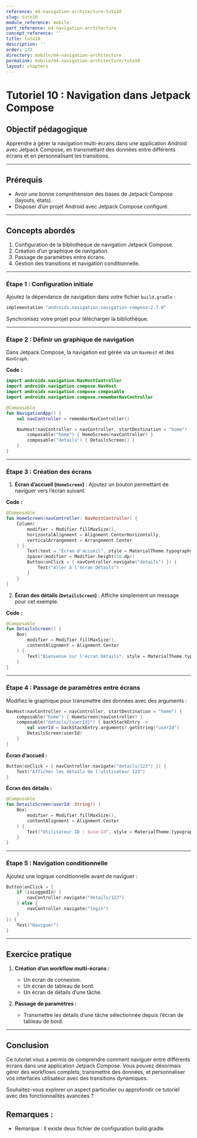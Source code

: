 ```yaml
---
reference: m4-navigation-architecture-tuto10
slug: tuto10
module_reference: mobile
part_reference: m4-navigation-architecture
concept_reference: ''
title: tuto10
description: ''
order: 133
directory: mobile/m4-navigation-architecture
permalink: mobile/m4-navigation-architecture/tuto10
layout: chapters
---
```


# Tutoriel 10 : Navigation dans Jetpack Compose

## **Objectif pédagogique**
Apprendre à gérer la navigation multi-écrans dans une application Android avec Jetpack Compose, en transmettant des données entre différents écrans et en personnalisant les transitions.

---

## **Prérequis**
- Avoir une bonne compréhension des bases de Jetpack Compose (layouts, états).
- Disposer d’un projet Android avec Jetpack Compose configuré.

---

## **Concepts abordés**
1. Configuration de la bibliothèque de navigation Jetpack Compose.
2. Création d’un graphique de navigation.
3. Passage de paramètres entre écrans.
4. Gestion des transitions et navigation conditionnelle.

---

### **Étape 1 : Configuration initiale**

Ajoutez la dépendance de navigation dans votre fichier `build.gradle` :


```kotlin
implementation "androidx.navigation:navigation-compose:2.7.0"
```

Synchronisez votre projet pour télécharger la bibliothèque.

---

### **Étape 2 : Définir un graphique de navigation**

Dans Jetpack Compose, la navigation est gérée via un `NavHost` et des `NavGraph`.

**Code :**
```kotlin
import androidx.navigation.NavHostController
import androidx.navigation.compose.NavHost
import androidx.navigation.compose.composable
import androidx.navigation.compose.rememberNavController

@Composable
fun NavigationApp() {
    val navController = rememberNavController()

    NavHost(navController = navController, startDestination = "home") {
        composable("home") { HomeScreen(navController) }
        composable("details") { DetailsScreen() }
    }
}
```

---

### **Étape 3 : Création des écrans**

1. **Écran d’accueil (`HomeScreen`)** :
   Ajoutez un bouton permettant de naviguer vers l’écran suivant.

**Code :**
```kotlin
@Composable
fun HomeScreen(navController: NavHostController) {
    Column(
        modifier = Modifier.fillMaxSize(),
        horizontalAlignment = Alignment.CenterHorizontally,
        verticalArrangement = Arrangement.Center
    ) {
        Text(text = "Écran d'accueil", style = MaterialTheme.typography.titleLarge)
        Spacer(modifier = Modifier.height(16.dp))
        Button(onClick = { navController.navigate("details") }) {
            Text("Aller à l'écran Détails")
        }
    }
}
```

2. **Écran des détails (`DetailsScreen`)** :
   Affiche simplement un message pour cet exemple.

**Code :**
```kotlin
@Composable
fun DetailsScreen() {
    Box(
        modifier = Modifier.fillMaxSize(),
        contentAlignment = Alignment.Center
    ) {
        Text("Bienvenue sur l'écran Détails", style = MaterialTheme.typography.titleLarge)
    }
}
```

---

### **Étape 4 : Passage de paramètres entre écrans**

Modifiez le graphique pour transmettre des données avec des arguments :
```kotlin
NavHost(navController = navController, startDestination = "home") {
    composable("home") { HomeScreen(navController) }
    composable("details/{userId}") { backStackEntry ->
        val userId = backStackEntry.arguments?.getString("userId")
        DetailsScreen(userId)
    }
}
```

**Écran d’accueil :**
```kotlin
Button(onClick = { navController.navigate("details/123") }) {
    Text("Afficher les détails de l'utilisateur 123")
}
```

**Écran des détails :**
```kotlin
@Composable
fun DetailsScreen(userId: String?) {
    Box(
        modifier = Modifier.fillMaxSize(),
        contentAlignment = Alignment.Center
    ) {
        Text("Utilisateur ID : $userId", style = MaterialTheme.typography.titleLarge)
    }
}
```

---

### **Étape 5 : Navigation conditionnelle**

Ajoutez une logique conditionnelle avant de naviguer :
```kotlin
Button(onClick = {
    if (isLoggedIn) {
        navController.navigate("details/123")
    } else {
        navController.navigate("login")
    }
}) {
    Text("Naviguer")
}
```

---

## **Exercice pratique**

1. **Création d’un workflow multi-écrans :**
   - Un écran de connexion.
   - Un écran de tableau de bord.
   - Un écran de détails d’une tâche.

2. **Passage de paramètres :**
   - Transmettre les détails d’une tâche sélectionnée depuis l’écran de tableau de bord.

---

## **Conclusion**

Ce tutoriel vous a permis de comprendre comment naviguer entre différents écrans dans une application Jetpack Compose. Vous pouvez désormais gérer des workflows complets, transmettre des données, et personnaliser vos interfaces utilisateur avec des transitions dynamiques.

Souhaitez-vous explorer un aspect particulier ou approfondir ce tutoriel avec des fonctionnalités avancées ?


## Remarques : 

- Remarque : 
Il existe deux fichier de configuration build.gradle
